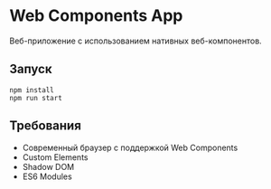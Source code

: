 # Web Components App

Веб-приложение с использованием нативных веб-компонентов.

## Запуск

```
npm install
npm run start
```

## Требования
- Современный браузер с поддержкой Web Components
- Custom Elements
- Shadow DOM
- ES6 Modules 